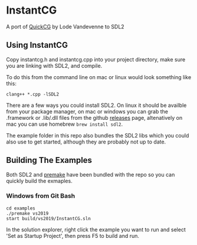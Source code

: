 # InstantCG
A port of [QuickCG](https://lodev.org/quickcg/) by Lode Vandevenne to SDL2

## Using InstantCG

Copy instantcg.h and instantcg.cpp into your project directory, make sure you are linking with SDL2, and compile.

To do this from the command line on mac or linux would look something like this:

```
clang++ *.cpp -lSDL2
```

There are a few ways you could install SDL2. On linux it should be availble from your package manager, on mac or windows you can grab the .framework or .lib/.dll files from the github [releases](https://github.com/libsdl-org/SDL/releases) page, altenatively on mac you can use homebrew `brew install sdl2`.

The example folder in this repo also bundles the SDL2 libs which you could also use to get started, although they are probably not up to date.

## Building The Examples

Both SDL2 and [premake](https://premake.github.io/) have been bundled with the repo so you can quickly build the exmaples.

### Windows from Git Bash

```
cd examples
./premake vs2019
start build/vs2019/InstantCG.sln
```

In the solution explorer, right click the example you want to run and select 'Set as Startup Project', then press F5 to build and run.
